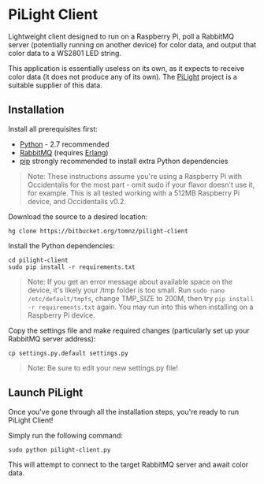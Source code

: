 PiLight Client
==============

Lightweight client designed to run on a Raspberry Pi, poll a RabbitMQ server (potentially running on another device) for color data, and output that color data to a WS2801 LED string.

This application is essentially useless on its own, as it expects to receive color data (it does not produce any of its own). The [PiLight](https://bitbucket.org/tomnz/pilight) project is a suitable supplier of this data.

Installation
------------

Install all prerequisites first:

* [Python](http://www.python.org/download/) - 2.7 recommended
* [RabbitMQ](http://www.rabbitmq.com/download.html) (requires [Erlang](http://www.erlang.org/download.html))
* [pip](https://pypi.python.org/pypi/pip/) strongly recommended to install extra Python dependencies

> Note: These instructions assume you're using a Raspberry Pi with Occidentalis for the most part - omit sudo if your flavor doesn't use it, for example. This is all tested working with a 512MB Raspberry Pi device, and Occidentalis v0.2.

Download the source to a desired location:

    hg clone https://bitbucket.org/tomnz/pilight-client

Install the Python dependencies:

    cd pilight-client
    sudo pip install -r requirements.txt

> Note: If you get an error message about available space on the device, it's likely your /tmp folder is too small. Run `sudo nano /etc/default/tmpfs`, change TMP_SIZE to 200M, then try `pip install -r requirements.txt` again. You may run into this when installing on a Raspberry Pi device.

Copy the settings file and make required changes (particularly set up your RabbitMQ server address):

    cp settings.py.default settings.py

> Note: Be sure to edit your new settings.py file!


Launch PiLight
--------------

Once you've gone through all the installation steps, you're ready to run PiLight Client!

Simply run the following command:

    sudo python pilight-client.py

This will attempt to connect to the target RabbitMQ server and await color data.